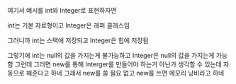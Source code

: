 여기서 예시를 int와 Integer로 표현하자면

int는 기본 자료형이고
Integer은 래퍼 클래스임

그러니까 int는 스택에 저장되고 Integer은 힙에 저장됨

그렇기에 int는 null의 값을 가지는게 불가능하고
Integer은 null의 값을 가지는게 가능함
그런데 그러면 new를 통해 Interger를 만들어야 하는거 아닌가 생각할 수 있는데
자동으로 해준다고 하네 그래서 new를 쓸 필요 없고 new를 쓰면 메모리 낭비라고 하네